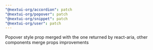 ```yaml
---
"@nextui-org/accordion": patch
"@nextui-org/popover": patch
"@nextui-org/snippet": patch
"@nextui-org/user": patch
---
```


Popover style prop merged with the one returned by react-aria, other components merge props improvements
